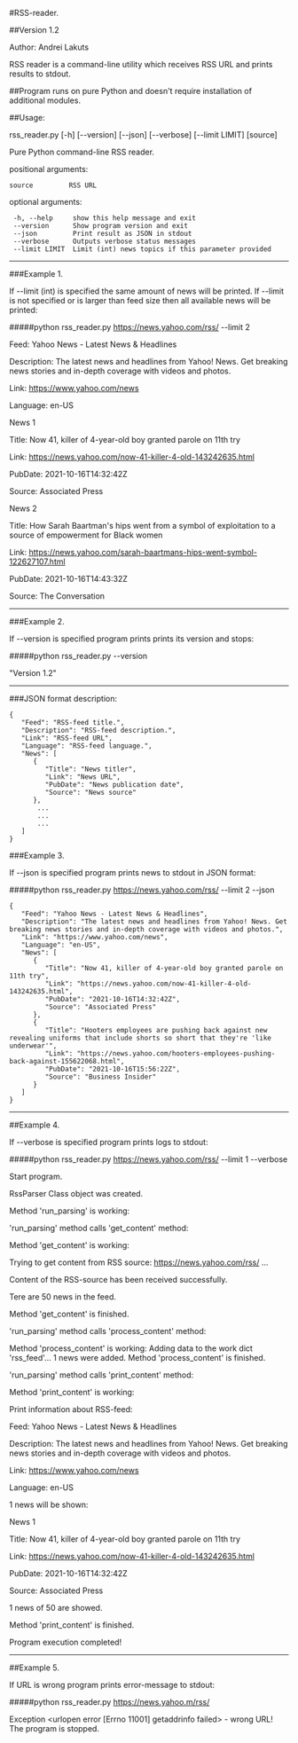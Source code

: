 #RSS-reader.

##Version 1.2

Author: Andrei Lakuts


RSS reader is a command-line utility which receives RSS URL 
and prints results to stdout. 

##Program runs on pure Python and doesn't require installation of additional modules. 

##Usage: 

rss_reader.py [-h] [--version] [--json] [--verbose] [--limit LIMIT] [source]

Pure Python command-line RSS reader.

positional arguments:

    source         RSS URL

optional arguments:

     -h, --help     show this help message and exit
     --version      Show program version and exit
     --json         Print result as JSON in stdout
     --verbose      Outputs verbose status messages
     --limit LIMIT  Limit (int) news topics if this parameter provided

-------------------------------------------------------------------------------------------------

###Example 1.  

If --limit (int) is specified the same amount of news will be printed. 
If --limit is not specified or is larger than feed size then all available news will be printed:

#####python rss_reader.py https://news.yahoo.com/rss/ --limit 2

Feed: Yahoo News - Latest News & Headlines

Description: The latest news and headlines from Yahoo! News. Get breaking news stories and in-depth coverage with videos and photos.

Link: https://www.yahoo.com/news

Language: en-US

News 1

Title: Now 41, killer of 4-year-old boy granted parole on 11th try

Link: https://news.yahoo.com/now-41-killer-4-old-143242635.html

PubDate: 2021-10-16T14:32:42Z

Source: Associated Press


News 2

Title: How Sarah Baartman's hips went from a symbol of exploitation to a source of empowerment for Black women

Link: https://news.yahoo.com/sarah-baartmans-hips-went-symbol-122627107.html

PubDate: 2021-10-16T14:43:32Z

Source: The Conversation

-------------------------------------------------

###Example 2.  

If --version is specified program prints prints its version and stops:

#####python rss_reader.py --version

"Version 1.2" 

-------------------------------------------------
###JSON format description:

    {
       "Feed": "RSS-feed title.",
       "Description": "RSS-feed description.",
       "Link": "RSS-feed URL",
       "Language": "RSS-feed language.",
       "News": [
          {
             "Title": "News titler",
             "Link": "News URL",
             "PubDate": "News publication date",
             "Source": "News source"
          },
           ...
           ...
           ...
       ]
    }

###Example 3.  

If --json is specified program prints news to stdout in JSON format:

#####python rss_reader.py https://news.yahoo.com/rss/ --limit 2 --json

    {
       "Feed": "Yahoo News - Latest News & Headlines",
       "Description": "The latest news and headlines from Yahoo! News. Get breaking news stories and in-depth coverage with videos and photos.",
       "Link": "https://www.yahoo.com/news",
       "Language": "en-US",
       "News": [
          {
             "Title": "Now 41, killer of 4-year-old boy granted parole on 11th try",
             "Link": "https://news.yahoo.com/now-41-killer-4-old-143242635.html",
             "PubDate": "2021-10-16T14:32:42Z",
             "Source": "Associated Press"
          },
          {
             "Title": "Hooters employees are pushing back against new revealing uniforms that include shorts so short that they're 'like underwear'",
             "Link": "https://news.yahoo.com/hooters-employees-pushing-back-against-155622068.html",
             "PubDate": "2021-10-16T15:56:22Z",
             "Source": "Business Insider"
          }
       ]
    }
    
-------------------------------------------------------------------------------------------------

##Example 4.  

If --verbose is specified program prints logs to stdout:

#####python rss_reader.py https://news.yahoo.com/rss/ --limit 1 --verbose

Start program.

RssParser Class object was created.

Method 'run_parsing' is working:

'run_parsing' method calls 'get_content' method:

Method 'get_content' is working:

Trying to get content from RSS source: https://news.yahoo.com/rss/ ...

Content of the RSS-source has been received successfully.

Tere are 50 news in the feed.

Method 'get_content' is finished.


'run_parsing' method calls 'process_content' method:

Method 'process_content' is working:
Adding data to the work dict 'rss_feed'...
1 news were added.
Method 'process_content' is finished.

'run_parsing' method calls 'print_content' method:

Method 'print_content' is working:

Print information about RSS-feed:

Feed: Yahoo News - Latest News & Headlines

Description: The latest news and headlines from Yahoo! News. Get breaking news stories and in-depth coverage with videos and photos.

Link: https://www.yahoo.com/news

Language: en-US


1 news will be shown:

News 1

Title: Now 41, killer of 4-year-old boy granted parole on 11th try

Link: https://news.yahoo.com/now-41-killer-4-old-143242635.html

PubDate: 2021-10-16T14:32:42Z

Source: Associated Press

1 news of 50 are showed.

Method 'print_content' is finished.

Program execution completed!

-------------------------------------------------------------------------------------------------

##Example 5.  

If URL is wrong program prints error-message to stdout:

#####python rss_reader.py https://news.yahoo.m/rss/

Exception <urlopen error [Errno 11001] getaddrinfo failed> - wrong URL! The program is stopped.

